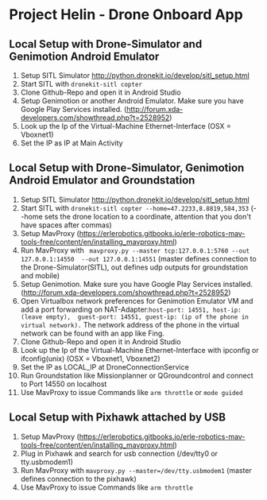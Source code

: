 # Project Helin - Drone Onboard App

## Local Setup with Drone-Simulator and Genimotion Android Emulator

1. Setup SITL Simulator http://python.dronekit.io/develop/sitl_setup.html
2. Start SITL with `dronekit-sitl copter`
3. Clone Github-Repo and open it in Android Studio
4. Setup Genimotion or another Android Emulator. Make sure you have Google Play Services installed. (http://forum.xda-developers.com/showthread.php?t=2528952)
5. Look up the Ip of the Virtual-Machine Ethernet-Interface (OSX = Vboxnet1)
6. Set the IP as IP at Main Activity

## Local Setup with Drone-Simulator, Genimotion Android Emulator and Groundstation

1. Setup SITL Simulator http://python.dronekit.io/develop/sitl_setup.html
2. Start SITL with `dronekit-sitl copter --home=47.2233,8.8819,584,353` (--home sets the drone location to a coordinate, attention that you don't have spaces after commas)
3. Setup MavProxy (https://erlerobotics.gitbooks.io/erle-robotics-mav-tools-free/content/en/installing_mavproxy.html)
4. Run MavProxy with ` mavproxy.py --master tcp:127.0.0.1:5760 --out 127.0.0.1:14550  --out 127.0.0.1:14551` (master defines connection to the Drone-Simulator(SITL), out defines udp outputs for groundstation and mobile)
5. Setup Genimotion. Make sure you have Google Play Services installed. (http://forum.xda-developers.com/showthread.php?t=2528952)
6. Open Virtualbox network preferences for Genimotion Emulator VM and add a port forwarding on NAT-Adapter:` host-port: 14551, host-ip: (leave empty),  guest-port: 14551, guest-ip: (ip of the phone in virtual network). ` The network address of the phone in the virtual network can be found with an app like Fing.
7. Clone Github-Repo and open it in Android Studio
8. Look up the Ip of the Virtual-Machine Ethernet-Interface with ipconfig or ifconfig(unix) (OSX = Vboxnet1, Vboxnet2)
9. Set the IP as LOCAL_IP at DroneConnectionService
10. Run Groundstation like Missionplanner or QGroundcontrol and connect to Port 14550 on localhost
11. Use MavProxy to issue Commands like `arm throttle` or `mode guided`

## Local Setup with Pixhawk attached by USB

1. Setup MavProxy (https://erlerobotics.gitbooks.io/erle-robotics-mav-tools-free/content/en/installing_mavproxy.html)
2. Plug in Pixhawk and search for usb connection (/dev/tty0 or tty.usbmodem1)
2. Run MavProxy with `mavproxy.py --master=/dev/tty.usbmodem1` (master defines connection to the pixhawk)
3. Use MavProxy to issue Commands like `arm throttle` 



